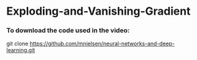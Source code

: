 # Exploding-and-Vanishing-Gradient
### To download the code used in the video:
git clone https://github.com/mnielsen/neural-networks-and-deep-learning.git
